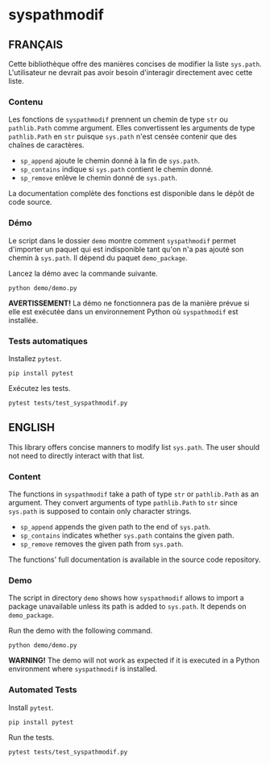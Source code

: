 # syspathmodif

## FRANÇAIS

Cette bibliothèque offre des manières concises de modifier la liste `sys.path`.
L'utilisateur ne devrait pas avoir besoin d'interagir directement avec cette
liste.

### Contenu

Les fonctions de `syspathmodif` prennent un chemin de type `str` ou
`pathlib.Path` comme argument.
Elles convertissent les arguments de type `pathlib.Path` en `str` puisque
`sys.path` n'est censée contenir que des chaînes de caractères.

* `sp_append` ajoute le chemin donné à la fin de `sys.path`.
* `sp_contains` indique si `sys.path` contient le chemin donné.
* `sp_remove` enlève le chemin donné de `sys.path`.

La documentation complète des fonctions est disponible dans le dépôt de code
source.

### Démo

Le script dans le dossier `demo` montre comment `syspathmodif` permet
d'importer un paquet qui est indisponible tant qu'on n'a pas ajouté son chemin
à `sys.path`.
Il dépend du paquet `demo_package`.

Lancez la démo avec la commande suivante.

```
python demo/demo.py
```

**AVERTISSEMENT!** La démo ne fonctionnera pas de la manière prévue si elle est
exécutée dans un environnement Python où `syspathmodif` est installée.

### Tests automatiques

Installez `pytest`.
```
pip install pytest
```

Exécutez les tests.
```
pytest tests/test_syspathmodif.py
```

## ENGLISH

This library offers concise manners to modify list `sys.path`.
The user should not need to directly interact with that list.

### Content

The functions in `syspathmodif` take a path of type `str` or `pathlib.Path`
as an argument.
They convert arguments of type `pathlib.Path` to `str` since `sys.path` is
supposed to contain only character strings.

* `sp_append` appends the given path to the end of `sys.path`.
* `sp_contains` indicates whether `sys.path` contains the given path.
* `sp_remove` removes the given path from `sys.path`.

The functions' full documentation is available in the source code repository.

### Demo

The script in directory `demo` shows how `syspathmodif` allows to import a
package unavailable unless its path is added to `sys.path`.
It depends on `demo_package`.

Run the demo with the following command.

```
python demo/demo.py
```

**WARNING!** The demo will not work as expected if it is executed in a Python
environment where `syspathmodif` is installed.

### Automated Tests

Install `pytest`.
```
pip install pytest
```

Run the tests.
```
pytest tests/test_syspathmodif.py
```
